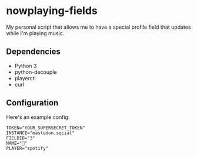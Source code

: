 # nowplaying-fields

My personal script that allows me to have a special profile field that updates while I'm playing music.

## Dependencies

* Python 3
* python-decouple
* playerctl
* curl

## Configuration

Here's an example config:

```
TOKEN="YOUR_SUPERSECRET_TOKEN"
INSTANCE="mastodon.social"
FIELDID="3"
NAME="🎵️"
PLAYER="spotify"
```